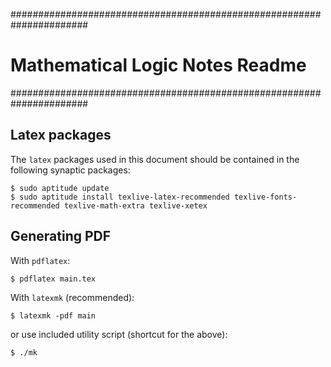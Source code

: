 ######################################################################
#   Mathematical Logic Notes Readme                                  #
######################################################################

## Latex packages

The `latex` packages used in this document should be contained in the
following synaptic packages:

    $ sudo aptitude update
    $ sudo aptitude install texlive-latex-recommended texlive-fonts-recommended texlive-math-extra texlive-xetex



## Generating PDF

With `pdflatex`:

    $ pdflatex main.tex

With `latexmk` (recommended):

    $ latexmk -pdf main

or use included utility script (shortcut for the above):

    $ ./mk
